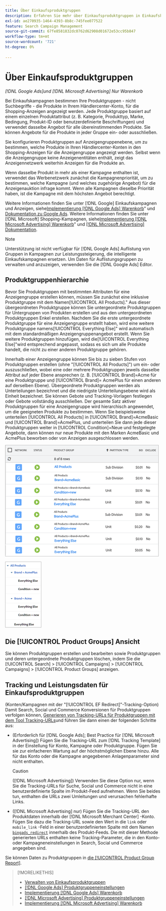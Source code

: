 ```yaml
---
title: Über Einkaufsproduktgruppen
description: Erfahren Sie mehr über Einkaufsproduktgruppen in Einkaufskampagnen.
exl-id: ae270935-1464-4393-8b8c-745fee077522
feature: Search Campaign Management
source-git-commit: 67fe8581832dc0762d62908d01672e53cc95b847
workflow-type: tm+mt
source-wordcount: '721'
ht-degree: 0%

---
```


# Über Einkaufsproduktgruppen

*[!DNL Google Ads]und [!DNL Microsoft Advertising] Nur Warenkorb*

Bei Einkaufskampagnen bestimmen Ihre Produktgruppen - nicht Suchbegriffe - die Produkte in Ihrem Händlercenter-Konto, für die Shopping-Anzeigen angezeigt werden. Jede Produktgruppe basiert auf einem einzelnen Produktattribut (z. B. Kategorie, Produkttyp, Marke, Bedingung, Produkt-ID oder benutzerdefinierte Beschriftungen) und verwendet dasselbe Angebot für alle übereinstimmenden Produkte. Sie können Angebote für die Produkte in jeder Gruppe ein- oder ausschließen.

Sie konfigurieren Produktgruppen auf Anzeigengruppenebene, um zu bestimmen, welche Produkte in Ihren Händlercenter-Konten in den Shopping-Anzeigen für die Anzeigengruppe angezeigt werden. Selbst wenn die Anzeigengruppe keine Anzeigenentitäten enthält, zeigt das Anzeigennetzwerk weiterhin Anzeigen für die Produkte an.

Wenn dasselbe Produkt in mehr als einer Kampagne enthalten ist, verwendet das Werbenetzwerk zunächst die Kampagnenpriorität, um zu bestimmen, welche Kampagne (und welches zugehörige Angebot) für die Anzeigenauktion infrage kommt. Wenn alle Kampagnen dieselbe Priorität haben, ist die Kampagne mit dem höchsten Angebot berechtigt.

Weitere Informationen finden Sie unter [!DNL Google] Einkaufskampagnen und Anzeigen, siehe[Implementierung [!DNL Google Ads] Warenkorb](/help/search-social-commerce/campaign-management/special-campaign-types/google-shopping-campaigns.md)&quot; und [Dokumentation zu Google Ads](https://support.google.com/google-ads/answer/3455481?visit_id=638205553638977410-2592024034&amp;rd=1). Weitere Informationen finden Sie unter [!DNL Microsoft] Shopping-Kampagnen, siehe[Implementierung [!DNL Microsoft Advertising] Warenkorb](/help/search-social-commerce/campaign-management/special-campaign-types/microsoft-shopping-campaigns.md)&quot; und [[!DNL Microsoft Advertising] Dokumentation](https://help.bingads.microsoft.com/#apex/3/en/50903/1-500).

>[!NOTE]
>
>Unterstützung ist nicht verfügbar für [!DNL Google Ads] Auflistung von Gruppen in Kampagnen zur Leistungssteigerung, die intelligente Einkaufskampagnen ersetzen. Um Daten für Auflistungsgruppen zu verwalten und anzuzeigen, verwenden Sie die [!DNL Google Ads] Editor.

## Produktgruppenhierarchie

Bevor Sie Produktgruppen mit bestimmten Attributen für eine Anzeigengruppe erstellen können, müssen Sie zunächst eine inklusive Produktgruppe mit dem Namen[!UICONTROL All Products].&quot; Aus dieser übergeordneten Produktgruppe können Sie untergeordnete Produktgruppen für Untergruppen von Produkten erstellen und aus den untergeordneten Produktgruppen Enkel erstellen. Nachdem Sie die erste untergeordnete Produktgruppe für eine Anzeigengruppe erstellt haben, wird eine weitere Produktgruppe namens[!UICONTROL Everything Else]&quot; wird automatisch mit dem standardmäßigen Anzeigengruppenangebot erstellt. Wenn Sie weitere Produktgruppen hinzufügen, wird die[!UICONTROL Everything Else]&quot;wird entsprechend angepasst, sodass es sich um alle Produkte handelt, die nicht zu einer anderen Produktgruppe gehören.

Innerhalb einer Anzeigengruppe können Sie bis zu sieben Stufen von Produktgruppen erstellen (ohne &quot;[!UICONTROL All Products]&quot;) um ein- oder auszuschließen, wobei eine oder mehrere Produktgruppen jeweils dasselbe Attribut auf jeder Ebene ansprechen (z. B. [!UICONTROL Brand]=Acme für eine Produktgruppe und [!UICONTROL Brand]= AcmePlus für einen anderen auf derselben Ebene). Übergeordnete Produktgruppen werden als Unterteilungen bezeichnet und die niedrigste Unterteilungsebene wird als Einheit bezeichnet. Sie können Gebote und Tracking-Vorlagen festlegen oder Gebote vollständig ausschließen. Der gesamte Satz aktiver Produktgruppen für eine Anzeigengruppe wird hierarchisch angewendet, um die geeigneten Produkte zu bestimmen. Wenn Sie beispielsweise unterteilen [!UICONTROL All Products] in [!UICONTROL Brand]=AcmeBasic und [!UICONTROL Brand]=AcmePlus, und unterteilen Sie dann jede dieser Produktgruppen weiter in [!UICONTROL Condition]=Neue und festgelegte Angebote, dann können nur neue Produkte mit den Marken AcmeBasic und AcmePlus beworben oder von Anzeigen ausgeschlossen werden.

![Beispiel eines Produktgruppensatzes](/help/search-social-commerce/assets/product-group-list.png "Beispiel eines Produktgruppensatzes")

![Beispielhafte Produktgruppenhierarchie](/help/search-social-commerce/assets/product-group-tree.png "Beispielhafte Produktgruppenhierarchie")

## Die [!UICONTROL Product Groups] Ansicht

Sie können Produktgruppen erstellen und bearbeiten sowie Produktgruppen und deren untergeordnete Produktgruppen löschen, indem Sie die [!UICONTROL Search] > [!UICONTROL Campaigns] > [!UICONTROL Campaigns] > [!UICONTROL Product Groups] anzeigen.

## Tracking und Leistungsdaten für Einkaufsproduktgruppen

(Konten/Kampagnen mit der &quot;[!UICONTROL EF Redirect]&quot;-Tracking-Option) Damit Search, Social und Commerce Konversionen für Produktgruppen verfolgen können, [Generieren von Tracking-URLs für Produktgruppen mit dem Tool Tracking-URLs](/help/search-social-commerce/tools/click-tracking-url-generate.md)und führen Sie dann einen der folgenden Schritte aus:

* (Erforderlich für [!DNL Google Ads]; Best Practice für [!DNL Microsoft Advertising]) Fügen Sie die Tracking-URL zum [!DNL Tracking Template] in der Einstellung für Konto, Kampagne oder Produktgruppe. Fügen Sie sie zur einfacheren Wartung auf der höchstmöglichen Ebene hinzu. Alle für das Konto oder die Kampagne angegebenen Anlagenparameter sind nicht enthalten.

  >[!CAUTION]
  >
  >([!DNL Microsoft Advertising]) Verwenden Sie diese Option nur, wenn Sie die Tracking-URLs für Suche, Social und Commerce nicht in eine benutzerdefinierte Spalte im Produkt-Feed aufnehmen. Wenn Sie beides tun, enthalten die URLs zwei Umleitungen und verursachen fehlerhafte Links.

* ([!DNL Microsoft Advertising] nur) Fügen Sie die Tracking-URL den Produktdaten innerhalb der [!DNL Microsoft Merchant Center] -Konto. Fügen Sie dazu die Tracking-URL sowie den Wert in die `link` oder `mobile_link` -Feld in einer benutzerdefinierten Spalte mit dem Namen [`bingads_redirect`](https://help.ads.microsoft.com/#apex/3/en/51084/0) innerhalb des Produkt-Feeds. Die mit dieser Methode generierten URLs enthalten keine Tracking-Parameter, die in den Konto- oder Kampagneneinstellungen in Search, Social und Commerce angegeben sind.

Sie können Daten zu Produktgruppen in [die [!UICONTROL Product Group Report]](/help/search-social-commerce/reports/management/basic-advanced/product-group-report.md).

>[!MORELIKETHIS]
>
>* [Verwalten von Einkaufsproduktgruppen](product-group-manage.md)
>* [[!DNL Google Ads] Produktgruppeneinstellungen](product-group-settings-google.md)
>* [Implementierung [!DNL Google Ads] Warenkorb](/help/search-social-commerce/campaign-management/special-campaign-types/google-shopping-campaigns.md)
>* [[!DNL Microsoft Advertising] Produktgruppeneinstellungen](product-group-settings-microsoft.md)
>* [Implementierung [!DNL Microsoft Advertising] Warenkorb](/help/search-social-commerce/campaign-management/special-campaign-types/microsoft-shopping-campaigns.md)

